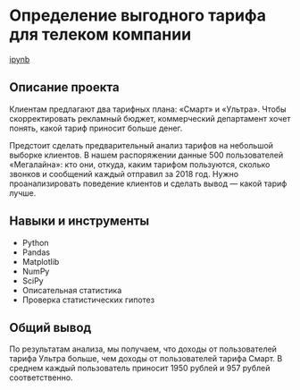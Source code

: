 # Определение выгодного тарифа для телеком компании

[ipynb](https://github.com/MSH77/Portfolio/blob/main/Project%2010/%D0%92%D1%8B%D0%B3%D0%BE%D0%B4%D0%BD%D1%8B%D0%B9%20%D1%82%D0%B0%D1%80%D0%B8%D1%84.ipynb)

## Описание проекта

Клиентам предлагают два тарифных плана: «Смарт» и «Ультра». Чтобы скорректировать рекламный бюджет, коммерческий департамент хочет понять, какой тариф приносит больше денег.

Предстоит сделать предварительный анализ тарифов на небольшой выборке клиентов. В нашем распоряжении данные 500 пользователей «Мегалайна»: кто они, откуда, каким тарифом пользуются, сколько звонков и сообщений каждый отправил за 2018 год. Нужно проанализировать поведение клиентов и сделать вывод — какой тариф лучше.

## Навыки и инструменты

- Python
- Pandas
- Matplotlib
- NumPy
- SciPy
- Описательная статистика
- Проверка статистических гипотез


## Общий вывод

По результатам анализа, мы получаем, что доходы от пользователей тарифа Ультра больше, чем доходы от пользователей тарифа Смарт. В среднем каждый пользователь приносит 1950 рублей и 957 рублей соответственно.
